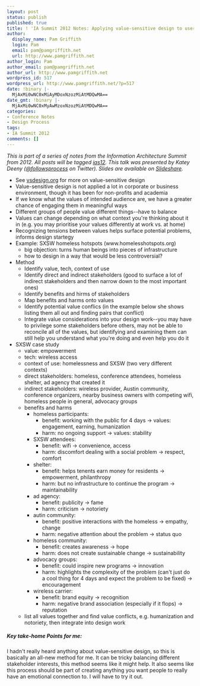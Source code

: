 ```yaml
---
layout: post
status: publish
published: true
title: ! 'IA Summit 2012 Notes: Applying value-sensitive design to user engagement'
author:
  display_name: Pam Griffith
  login: Pam
  email: pam@pamgriffith.net
  url: http://www.pamgriffith.net
author_login: Pam
author_email: pam@pamgriffith.net
author_url: http://www.pamgriffith.net
wordpress_id: 517
wordpress_url: http://www.pamgriffith.net/?p=517
date: !binary |-
  MjAxMi0wNC0xMiAyMDoxNzozMiAtMDQwMA==
date_gmt: !binary |-
  MjAxMi0wNC0xMyAwMzoxNzozMiAtMDQwMA==
categories:
- Conference Notes
- Design Process
tags:
- IA Summit 2012
comments: []
---
```

<p><em>This is part of a series of notes from the Information Architecture Summit from 2012. All posts will be tagged <a href="http://www.pamgriffith.net/blog/tag/ias12">ias12</a>. This talk was presented by Katey Deeny (<a href="https://twitter.com/#!/followsprocess">@followsprocess</a> on Twitter). Slides are available on <a href="http://www.slideshare.net/kateydeeny/applying-value-sensitive-design-principles-to-user-engagement">Slideshare</a>.</em></p>
<ul>
<li>See <a href="http://vsdesign.org/">vsdesign.org</a> for more on value-sensitive design</li>
<li>Value-sensitive design is not applied a lot in corporate or business environment, though it has been for non-profits and academia</li>
<li>If we know what the values of intended audience are, we have a greater chance of engaging them in meaningful ways</li>
<li>Different groups of people value different things--have to balance</li>
<li>Values can change depending on what context you're thinking about it in (e.g. you may prioritise your values differently at work vs. at home)</li>
<li>Recognizing tensions between values helps surface potential problems, informs design startegy</li>
<li>Example: SXSW homeless hotspots (www.homelesshotspots.org)
<ul>
<li>big objection: turns human beings into pieces of infrastructure</li>
<li>how to design in a way that would be less controversial?</li>
</ul>
</li>
<li>Method
<ul>
<li>Identify value, tech, context of use</li>
<li>Identify direct and indirect stakeholders (good to surface a lot of indirect stakeholders and then narrow down to the most important ones)</li>
<li>Identify benefits and hirms of stakeholders</li>
<li>Map benefits and harms onto values</li>
<li>Identify potential value conflics (in the example below she shows listing them all out and finding pairs that conflict)</li>
<li>Integrate value considerations into your design work--you may have to privilege some stakeholders before others, may not be able to reconcile all of the values, but identifying and examining them can still help you understand what you're doing and even help you do it</li>
</ul>
</li>
<li>SXSW case study
<ul>
<li>value: empowerment</li>
<li>tech: wireless access</li>
<li>context of use: homelessness and SXSW (two very different contexts)</li>
<li>direct stakeholders: homeless, conference attendees, homeless shelter, ad agency that created it</li>
<li>indirect stakeholders: wireless provider, Austin community, conference organizers, nearby business owners with competing wifi, homeless people in general, advocacy groups</li>
<li>benefits and harms
<ul>
<li>homeless participants:
<ul>
<li>benefit: working with the public for 4 days -&gt; values: engagement, earning, humanization</li>
<li>harm: no ongoing support -&gt; values: stability</li>
</ul>
</li>
<li>SXSW attendees:
<ul>
<li>benefit: wifi -&gt; convenience, access</li>
<li>harm: discomfort dealing with a social problem -&gt; respect, comfort</li>
</ul>
</li>
<li>shelter:
<ul>
<li>benefit: helps tenents earn money for residents -&gt; empowerment, philanthropy</li>
<li>harm: but no infrastructure to continue the program -&gt; maintainability</li>
</ul>
</li>
<li>ad agency:
<ul>
<li>benefit: publicity -&gt; fame</li>
<li>harm: criticism -&gt; notoriety</li>
</ul>
</li>
<li>autin community:
<ul>
<li>benefit: positive interactions with the homeless -&gt; empathy, change</li>
<li>harm: negative attention about the problem -&gt; status quo</li>
</ul>
</li>
<li>homeless community:
<ul>
<li>benefit: creates awareness -&gt; hope</li>
<li>harm: does not create sustainable change -&gt; sustainability</li>
</ul>
</li>
<li>advocacy groups:
<ul>
<li>benefit: could inspire new programs -&gt; innovation</li>
<li>harm: highlights the complexity of the problem (can't just do a cool thing for 4 days and expect the problem to be fixed) -&gt; encouragement</li>
</ul>
</li>
<li>wireless carrier:
<ul>
<li>benefit: brand equity -&gt; recognition</li>
<li>harm: negative brand association (especially if it flops) -&gt; reputation</li>
</ul>
</li>
</ul>
</li>
<li>list all values together and find value conflicts, e.g. humanization and notoriety, then integrate into design work</li>
</ul>
</li>
</ul>
<h5>Key take-home Points for me:</h5>
<p>I hadn't really heard anything about value-sensitive design, so this is basically an all-new method for me. It can be tricky balancing different stakeholder interests, this method seems like it might help. It also seems like this process should be part of creating anything you want people to really have an emotional connection to. I will have to try it out.</p>
